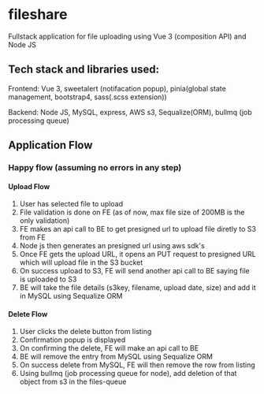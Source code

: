 # fileshare
Fullstack application for file uploading using Vue 3 (composition API) and Node JS

## Tech stack and libraries used:
Frontend: Vue 3, sweetalert (notifacation popup), pinia(global state management, bootstrap4, sass(.scss extension))

Backend: Node JS, MySQL, express, AWS s3, Sequalize(ORM), bullmq (job processing queue)

## Application Flow
### Happy flow (assuming no errors in any step)

#### Upload Flow
1. User has selected file to upload
2. File validation is done on FE (as of now, max file size of 200MB is the only validation)
3. FE makes an api call to BE to get presigned url to upload file diretly to S3 from FE
4. Node js then generates an presigned url using aws sdk's
5. Once FE gets the upload URL, it opens an PUT request to presigned URL which will upload file in the S3 bucket
6. On success upload to S3, FE will send another api call to BE saying file is uploaded to S3
7. BE will take the file details (s3key, filename, upload date, size) and add it in MySQL using Sequalize ORM


#### Delete Flow
1. User clicks the delete button from listing
2. Confirmation popup is displayed
3. On confirming the delete, FE will make an api call to BE
4. BE will remove the entry from MySQL using Sequalize ORM
5. On success delete from MySQL, FE will then remove the row from listing
6. Using bullmq (job processing queue for node), add deletion of that object from s3 in the files-queue
